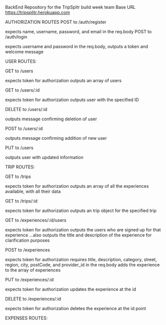 BackEnd Repository for the TripSpltr build week team
Base URL
https://tripsplitr.herokuapp.com

AUTHORIZATION ROUTES
POST to /auth/register

expects name, username, password, and email in the req.body
POST to /auth/login

expects username and password in the req.body,
outputs a token and welcome message

USER ROUTES:

GET to /users

expects token for authorization
outputs an array of users

GET to /users/:id

expects token for authorization
outputs user with the specified ID

DELETE to /users/:id

outputs message confirming deletion of user

POST to /users/:id

outputs message confirming addition of new user

PUT to /users

outputs user with updated information

TRIP ROUTES:

GET to /trips

expects token for authorization
outputs an array of all the experiences available, with all their data

GET to /trips/:id

expects token for authorization
outputs an trip object for the specified trip

GET to /experiences/:id/users

expects token for authorization
outputs the users who are signed up for that experience
...also outputs the title and description of the experience for clarification purposes

POST to /experiences

expects token for authorization
requires title, description, category, street, region, city, postCode, and provider_id in the req.body
adds the experience to the array of experiences

PUT to /experiences/:id

expects token for authorization
updates the experience at the id

DELETE to /experiences/:id

expects token for authorization
deletes the experience at the id point

EXPENSES ROUTES:
